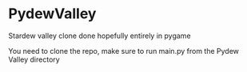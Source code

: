 # PydewValley
Stardew valley clone done hopefully entirely in pygame

You need to clone the repo, make sure to run main.py from the Pydew Valley directory